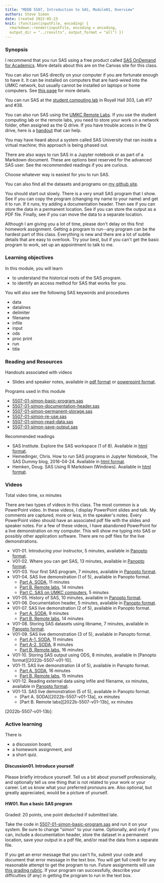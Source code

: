 ```yaml
---
title: "MEDB 5507, Introduction to SAS, Module01, Overview"
authors: Steve Simon
date: Created 2022-05-23
knit: (function(inputFile, encoding) {
  rmarkdown::render(inputFile, encoding = encoding,
  output_dir = "../results", output_format = "all") }) 
---
```


### Synopsis

I recommend that you run SAS using a free product called [SAS OnDemand for Academics][sas-ondemand]. More details about this are on the Canvas site for this class.

You can also run SAS directly on your computer if you are fortunate enough to have it. It can be installed on computers that are hard-wired into the UMKC network, but usually cannot be installed on laptops or home computers. See [this page][direct-install] for more details. 

You can run SAS at the [student computing lab][student-labs] in Royall Hall 303, Lab #17 and #38.

You can also run SAS using the [UMKC Remote Labs][remote-labs]. If you use the student computing lab or the remote labs, you need to store your work on a network folder, often assigned as the Q drive. If you have trouble access in the Q drive, here is a [handout][q-drive] that can help.

You may have heard about a system called SAS University that ran inside a virtual machine; this approach is being phased out. 

There are also ways to run SAS in a Jupyter notebook or as part of a Markdown document. These are options best reserved for the advanced SAS user. See the recommended readings if you are curious.

Choose whatever way is easiest for you to run SAS.

You can also find all the datasets and programs on [my github site][github].

You should start out slowly. There is a very small SAS program that I show. See if you can copy the program (changing my name to your name) and get it to run. If it runs, try adding a documentation header. Then see if you can store the data in a permanent location. See if you can store the output as a PDF file. Finally, see if you can move the data to a separate location.

Although I am giving you a lot of time, please don't delay on this first homework assignment. Getting a program to run--any program can be the hardest part of this class. Everything is new and there are a lot of subtle details that are easy to overlook. Try your best, but if you can't get the basic program to work, set up an appointment to talk to me.

### Learning objectives

In this module, you will learn

+ to understand the historical roots of the SAS program.
+ to identify an access method for SAS that works for you.

You will also see the following SAS keywords and procedures

+ data
+ datalines
+ delimiter
+ filename
+ infile
+ input
+ ods
+ proc print
+ run
+ title

### Reading and Resources

Handouts associated with videos

+ Slides and speaker notes, available in [pdf format][v01-pdf] or [powerpoint format][v01-pptx].

Programs used in this module

+ [5507-01-simon-basic-program.sas][basic-program]
+ [5507-01-simon-documentation-header.sas][documentation-header]
+ [5507-01-simon-permanent-storage.sas][permanent-storage]
+ [5507-01-simon-re-use.sas][re-use]
+ [5507-01-simon-read-data.sas][read-data]
+ [5507-01-simon-save-output.sas][save-output]

Recommended readings

+ SAS Institute. Explore the SAS workspace (1 of 8). Available in [html format][workspace].
+ Hemedinger, Chris. How to run SAS programs in Jupyter Notebook, The SAS Dummy blog, 2016-04-24. Available in [html format][jupyter].
+ Hemken, Doug. SAS Using R Markdown (Windows). Available in [html format][markdown].

### Videos

Total video time, xx minutes

There are two types of videos in this class. The most common is a PowerPoint video. In these videos, I display PowerPoint slides and talk. My comments are captured, more or less, in the speaker's notes. Every PowerPoint video should have an associated pdf file with the slides and speaker notes. For a few of these videos, I have abandoned PowerPoint for a live demonstration on my computer. This will show me typing into SAS or possibly other application software. There are no pdf files for the live demonstrations.

+ V01-01. Introducing your instructor, 5 minutes, available in [Panopto format][2022b-5507-v01-01].
+ V01-02. Where you can get SAS, 13 minutes, available in [Panopto format][2022b-5507-v01-02].
+ V01-03. Your first SAS program, 7 minutes, available in [Panopto format][2022b-5507-v01-03].
+ V01-04. SAS live demonstration (1 of 5), available in Panopto format.
  + [Part A. SODA][2022b-5507-v01-04a], 11 minutes
  + [Part B. Remote labs][2022b-5507-v01-04b], 14 minutes
  + [Part C. SAS on UMKC computers][2022b-5507-v01-04c], 5 minutes
+ V01-05. History of SAS, 10 minutes, available in [Panopto format][2022b-5507-v01-05].
+ V01-06. Documentation header, 5 minutes, available in [Panopto format][2022b-5507-v01-06].
+ V01-07. SAS live demonstration (2 of 5), available in Panopto format.
  + [Part A. SODA][2022b-5507-v01-07a], 9 minutes
  + [Part B. Remote labs][2022b-5507-v01-07b], 14 minutes
+ V01-08. Storing SAS datasets using libname, 7 minutes, available in [Panopto format][2022b-5507-v01-08].
+ V01-09. SAS live demonstration (3 of 5), available in Panopto format.
  + [Part A-1. SODA][2022b-5507-v01-09a1], 11 minutes
  + [Part A-2. SODA][2022b-5507-v01-09a2], 8 minutes
  + [Part B. Remote labs][2022b-5507-v01-09b], 16 minutes
+ V01-10. Storing SAS output using ODS, 8 minutes, available  in [Panopto format][2022b-5507-v01-10].
+ V01-11. SAS live demonstration (4 of 5), available in Panopto format.
  + [Part A. SODA][2022b-5507-v01-11a], 16 minutes
  + [Part B. Remote labs][2022b-5507-v01-11b], 15 minutes
+ V01-12. Reading external data using infile and filename, xx minutes, available in [Panopto format][2022b-5507-v01-12].
+ V01-13. SAS live demonstration (5 of 5), available in Panopto format.
  + [Part A. SODA][2022b-5507-v01-13a], xx minutes
  + [Part B. Remote labs][2022b-5507-v01-13b], xx minutes

[2022b-5507-v01-01]: https://umsystem.hosted.panopto.com/Panopto/Pages/Viewer.aspx?id=427181d2-3d15-49ad-be3e-aeaa0125d864
[2022b-5507-v01-02]: https://umsystem.hosted.panopto.com/Panopto/Pages/Viewer.aspx?id=81b1ffc7-5f95-4bbc-8382-aeaa0133a34e
[2022b-5507-v01-03]: https://umsystem.hosted.panopto.com/Panopto/Pages/Viewer.aspx?id=0b6f7a9b-73b4-4616-85b1-aeaa0138229d 
[2022b-5507-v01-04a]: https://umsystem.hosted.panopto.com/Panopto/Pages/Viewer.aspx?id=09759e48-1dd9-4f93-8676-aeaa01750cd8
[2022b-5507-v01-04b]: https://umsystem.hosted.panopto.com/Panopto/Pages/Viewer.aspx?id=5e712ad5-ca5f-4f02-a25f-aeaa016f69fe
[2022b-5507-v01-04c]: https://umsystem.hosted.panopto.com/Panopto/Pages/Viewer.aspx?id=80595ffc-4395-4850-a226-aeaa017399b0
[2022b-5507-v01-05]: https://umsystem.hosted.panopto.com/Panopto/Pages/Viewer.aspx?id=5be9d52d-cf63-45ef-becf-aeac011c2989
[2022b-5507-v01-06]: https://umsystem.hosted.panopto.com/Panopto/Pages/Viewer.aspx?id=4101600e-be64-41a2-8e54-aeac011fc0f8
[2022b-5507-v01-07a]: https://umsystem.hosted.panopto.com/Panopto/Pages/Viewer.aspx?id=21061974-310b-4854-b90d-aeac0124049d
[2022b-5507-v01-07b]: https://umsystem.hosted.panopto.com/Panopto/Pages/Viewer.aspx?id=95c2d24c-3041-4241-a6c4-aeac01278eae
[2022b-5507-v01-08]: https://umsystem.hosted.panopto.com/Panopto/Pages/Viewer.aspx?id=fe24206d-e3d9-4ed6-85a4-aeac012c69c5
[2022b-5507-v01-09a1]: https://umsystem.hosted.panopto.com/Panopto/Pages/Viewer.aspx?id=edf65720-3825-4548-be15-aeac0134cceb
[2022b-5507-v01-09a2]: https://umsystem.hosted.panopto.com/Panopto/Pages/Viewer.aspx?id=3ab9c592-0319-4338-9233-aeac013849e2
[2022b-5507-v01-09b]: https://umsystem.hosted.panopto.com/Panopto/Pages/Viewer.aspx?id=a21cc5fd-c77b-4c6d-9605-aeac013badb5
[2022b-5507-v01-010]: https://umsystem.hosted.panopto.com/Panopto/Pages/Viewer.aspx?id=30a6ba36-b15e-4645-9e4e-aead01567d74
[2022b-5507-v01-11a]: https://umsystem.hosted.panopto.com/Panopto/Pages/Viewer.aspx?id=9cee357a-45fb-4040-8ae5-aead015902c6
[2022b-5507-v01-11b]: https://umsystem.hosted.panopto.com/Panopto/Pages/Viewer.aspx?id=2a15ad1d-5098-423c-8846-aead015e7e45
[2022b-5507-v01-12]: 
[2022b-5507-v01-13a]: 
[2022b-5507-v01-13b]: 

### Active learning

There is

+ a discussion board,
+ a homework assignment, and
+ a short quiz.

#### Discussion01. Introduce yourself

Please briefly introduce yourself. Tell us a bit about yourself professionally, and optionally tell us one thing that is not related to your work or your career. Let us know what your preferred pronouns are. Also optional, but greatly appreciated, would be a picture of yourself.

#### HW01. Run a basic SAS program

Graded: 20 points, one point deducted if submitted late.

Take the code in [5507-01-simon-basic-program.sas][basic-program] and run it on your system. Be sure to change "simon" to your name. Optionally, and only if you can, include a documentation header, store the dataset in a permanent location, save your output in a pdf file, and/or read the data from a separate file.

If you get an error message that you can't fix, submit your code and document that error message in the text box. You will get full credit for any reasonable attempt to get the program to run. Future assignments will use [this grading rubric][grading-rubric]. If your program ran successfully, describe your difficulties (if any) in getting the program to run in the text box.

[basic-program]: https://github.com/pmean/introduction-to-sas/blob/master/src/5507-01-simon-basic-program.sas

[direct-install]: https://www.umkc.edu/is/support/services/software/sitelicensed/SAS/Index.asp
[documentation-header]: https://github.com/pmean/introduction-to-sas/blob/master/src/5507-01-simon-documentation-header.sas

[github]: https://github.com/pmean/introduction-to-SAS
[grading-rubric]: https://github.com/pmean/classes/blob/master/software-engineering/src/grading-rubric.md

[jupyter]: https://blogs.sas.com/content/sasdummy/2016/04/24/how-to-run-sas-programs-in-jupyter-notebook/

[markdown]: https://www.ssc.wisc.edu/~hemken/SASworkshops/Markdown/SASmarkdown.html

[permanent-storage]: https://github.com/pmean/introduction-to-sas/blob/master/src/5507-01-simon-permanent-storage.sas

[q-drive]: https://github.com/pmean/introduction-to-sql/blob/master/results/m01-lost-drive.pdf

[re-use]: https://github.com/pmean/introduction-to-sas/blob/master/src/5507-01-simon-re-use.sas
[read-data]: https://github.com/pmean/introduction-to-sas/blob/master/src/5507-01-simon-read-data.sas
[remote-labs]: https://www.umkc.edu/is/remotelabs/

[sas-ondemand]: https://www.sas.com/en_us/software/on-demand-for-academics.html
[save-output]: https://github.com/pmean/introduction-to-sas/blob/master/src/5507-01-simon-save-output.sas
[student-labs]: https://www.umkc.edu/is/labs/software/

[v01-01]: https://umsystem.hosted.panopto.com/Panopto/Pages/Viewer.aspx?id=700eeac6-121e-46d6-a080-ad4500e4c370
[v01-pdf]: https://github.com/pmean/introduction-to-sas/blob/master/results/5507-01-simon-slides-and-speaker-notes.pdf
[v01-pptx]: https://github.com/pmean/introduction-to-SAS/blob/master/results/5507-01-simon-sildes-and-speaker-notes.pptx?raw=true

[workspace]: http://support.sas.com/training/sas94/m3_1.htm
